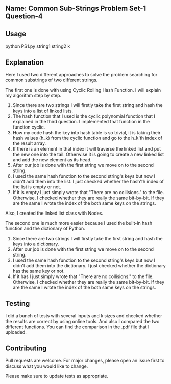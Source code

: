 ## Name: Common Sub-Strings Problem Set-1 Question-4 

## Usage
python PS1.py string1 string2 k

## Explanation
Here I used two different approaches to solve the problem searching for common substrings of two different strings.

The first one is done with using Cyclic Rolling Hash Function. I will explain my algorithm step by step.

1. Since there are two strings I will firstly take the first string and hash the keys into a list of linked lists. 
2. The hash function that I used is the cyclic polynomial function that I explained in the third question. I implemented that function in the function cyclic.
3. How my code hash the key into hash table is so trivial, it is taking their hash values (h_k) from the cyclic function and go to the h_k'th index of the result array.
4. If there is an element in that index it will traverse the linked list and put the new one into the tail. Otherwise it is going to create a new linked list and add the new element as its head.
5. After our job is done with the first string we move on to the second string.
6. I used the same hash function to the second string's keys but now I didn't add them into the list. I just checked whether the hash'th index of the list is empty or not.
7. If it is empty I just simply wrote that "There are no collisions." to the file. Otherwise, I checked whether they are really the same bit-by-bit. If they are the same I wrote the index of the both same keys on the strings.

Also, I created the linked list class with Nodes.

The second one is much more easier because I used the built-in hash function and the dictionary of Python.

1. Since there are two strings I will firstly take the first string and hash the keys into a dictionary.
5. After our job is done with the first string we move on to the second string.
6. I used the same hash function to the second string's keys but now I didn't add them into the dictionary. I just checked whether the dictionary has the same key or not.
7. If it has I just simply wrote that "There are no collisions." to the file. Otherwise, I checked whether they are really the same bit-by-bit. If they are the same I wrote the index of the both same keys on the strings.


## Testing
I did a bunch of tests with several inputs and k sizes and checked whether the results are correct by using online tools. And also I compared the two different functions. You can find the comparison in the .pdf file that I uploaded.

## Contributing
Pull requests are welcome. For major changes, please open an issue first to discuss what you would like to change.

Please make sure to update tests as appropriate.
